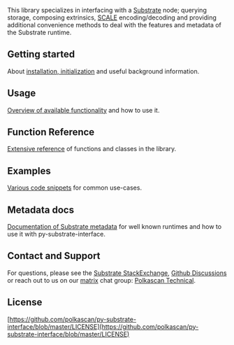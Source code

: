 
This library specializes in interfacing with a [Substrate](https://substrate.io) node; querying storage, composing extrinsics, [SCALE](getting-started.md#scale) encoding/decoding and providing additional convenience methods to deal with the features and metadata of the Substrate runtime.

## Getting started
About [installation, initialization](/getting-started/installation/) and useful background information.

## Usage
[Overview of available functionality](/usage/query-storage) and how to use it. 

## Function Reference
[Extensive reference](/reference/base) of functions and classes in the library.

## Examples
[Various code snippets](examples.md) for common use-cases.

## Metadata docs
[Documentation of Substrate metadata](https://polkascan.github.io/py-substrate-metadata-docs/) for well known runtimes and how to use it with py-substrate-interface.

## Contact and Support 

For questions, please see the [Substrate StackExchange](https://substrate.stackexchange.com/questions/tagged/python), [Github Discussions](https://github.com/polkascan/py-substrate-interface/discussions) or 
reach out to us on our [matrix](http://matrix.org) chat group: [Polkascan Technical](https://matrix.to/#/#polkascan:matrix.org).

## License
[https://github.com/polkascan/py-substrate-interface/blob/master/LICENSE](https://github.com/polkascan/py-substrate-interface/blob/master/LICENSE)
